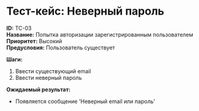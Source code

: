 # Тест-кейс: Неверный пароль
**ID:** TC-03                                                                                      
**Название:** Попытка авторизации зарегистрированным пользователем  
**Приоритет:** Высокий                                      
**Предусловия:** Пользователь существует

**Шаги:**

1. Ввести существующий email
2. Ввести неверный пароль

**Ожидаемый результат:**
- Появляется сообщение 'Неверный email или пароль'
